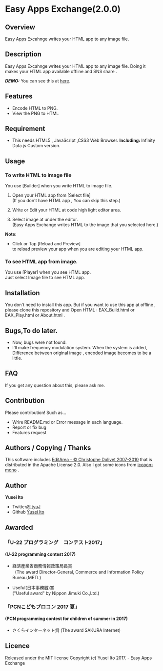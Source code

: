 ﻿#  Easy Apps Exchange(2.0.0)  

## Overview  
Easy Apps Excahnge writes your HTML app to any image file.

## Description  
Easy Apps Excahnge writes your HTML app to any image file.
Doing it makes your HTML app available offline and SNS share . 


***DEMO:***
You can see this at [here](https://yuseiito.github.io/EasyAppsExchange.html).


## Features  
* Encode HTML to PNG.
* View the PNG to HTML


## Requirement
* This needs HTML5 , JavaScript ,CSS3 Web Browser.
**Including:** Infinity Data.js Custom version.

## Usage
### To write HTML to image file
You use [Builder] when you write HTML to image file.
1. Open your HTML app from [Select file]  
(If you don't have HTML app , You can skip this step.)
 
2. Write or Edit your HTML at code high light editor area.

3. Select image at under the editor.  
(Easy Apps Exchange writes HTML to the image that you selected here.)

**Note:**
* Click or Tap  [Reload and Preview]   
to reload preview your app when you are editing your HTML app.

### To see HTML app from image.
You use [Player] when you see HTML app.  
Just select Image file to see HTML app.


## Installation
You don't need to install this app.
But if you want to use this app at offline , please clone  this repository and Open HTML : EAX_Build.html or EAX_Play.html or About.html .


## Bugs,To do later.
* Now, bugs were not found.
* I'll make frequency modulation system.
When the system is added, Difference between original image , encoded image becomes to be a little.

## FAQ
If you get any question about this, please ask me.


## Contribution
Please contribution!
Such as...
* Wrire README.md or Error message in each language.
* Report or fix bug
* Features request

## Authors / Copying / Thanks
This software includes
[EditArea - © Christophe Dolivet 2007-2010](http://www.cdolivet.com/editarea/)
 that is distributed in the Apache License 2.0.
 Also I got some icons from [icooon-mono](http://icooon-mono.com/)
 .

## Author
**Yusei Ito**
* Twitter[@ItyuJ](https://twitter.com/ItyuJ/)
* Github [Yusei Ito](https://github.com/yuseiito/)

## Awarded
### 「U-22 プログラミング　コンテスト2017」
#### (U-22 programming contest 2017)

* 経済産業省商務情報政策局長賞  
（The award Director-General, Commerce and Information Policy Bureau,METI.)

* Useful(日本事務器)賞  
("Useful award" by Nippon Jimuki Co.,Ltd.)

### 「PCNこどもプロコン 2017 夏」
#### (PCN  programming contest for children of summer in 2017)
* さくらインターネット賞
(The award SAKURA Internet)

## Licence 
Released under the MIT license
Copyright (c) Yusei Ito 2017. - Easy Apps Exchange

